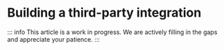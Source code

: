 # Building a third-party integration

::: info
This article is a work in progress. We are actively filling in the gaps and appreciate your patience.
:::
